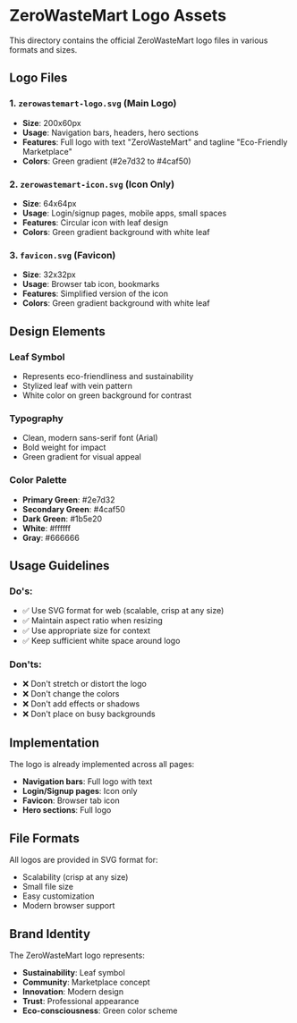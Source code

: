 # ZeroWasteMart Logo Assets

This directory contains the official ZeroWasteMart logo files in various formats and sizes.

## Logo Files

### 1. `zerowastemart-logo.svg` (Main Logo)
- **Size**: 200x60px
- **Usage**: Navigation bars, headers, hero sections
- **Features**: Full logo with text "ZeroWasteMart" and tagline "Eco-Friendly Marketplace"
- **Colors**: Green gradient (#2e7d32 to #4caf50)

### 2. `zerowastemart-icon.svg` (Icon Only)
- **Size**: 64x64px
- **Usage**: Login/signup pages, mobile apps, small spaces
- **Features**: Circular icon with leaf design
- **Colors**: Green gradient background with white leaf

### 3. `favicon.svg` (Favicon)
- **Size**: 32x32px
- **Usage**: Browser tab icon, bookmarks
- **Features**: Simplified version of the icon
- **Colors**: Green gradient background with white leaf

## Design Elements

### Leaf Symbol
- Represents eco-friendliness and sustainability
- Stylized leaf with vein pattern
- White color on green background for contrast

### Typography
- Clean, modern sans-serif font (Arial)
- Bold weight for impact
- Green gradient for visual appeal

### Color Palette
- **Primary Green**: #2e7d32
- **Secondary Green**: #4caf50
- **Dark Green**: #1b5e20
- **White**: #ffffff
- **Gray**: #666666

## Usage Guidelines

### Do's:
- ✅ Use SVG format for web (scalable, crisp at any size)
- ✅ Maintain aspect ratio when resizing
- ✅ Use appropriate size for context
- ✅ Keep sufficient white space around logo

### Don'ts:
- ❌ Don't stretch or distort the logo
- ❌ Don't change the colors
- ❌ Don't add effects or shadows
- ❌ Don't place on busy backgrounds

## Implementation

The logo is already implemented across all pages:

- **Navigation bars**: Full logo with text
- **Login/Signup pages**: Icon only
- **Favicon**: Browser tab icon
- **Hero sections**: Full logo

## File Formats

All logos are provided in SVG format for:
- Scalability (crisp at any size)
- Small file size
- Easy customization
- Modern browser support

## Brand Identity

The ZeroWasteMart logo represents:
- **Sustainability**: Leaf symbol
- **Community**: Marketplace concept
- **Innovation**: Modern design
- **Trust**: Professional appearance
- **Eco-consciousness**: Green color scheme 
